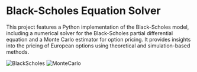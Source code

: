 # Black-Scholes Equation Solver


This project features a Python implementation of the Black-Scholes model, including a numerical solver for the Black-Scholes partial differential equation and a Monte Carlo estimator for option pricing. It provides insights into the pricing of European options using theoretical and simulation-based methods.



![BlackScholes](https://github.com/user-attachments/assets/2036a03e-f9e1-463e-a220-0dbb6f96554d) ![MonteCarlo](https://github.com/user-attachments/assets/7cff1945-9be9-4047-9cbd-bcfa5db57b63)
